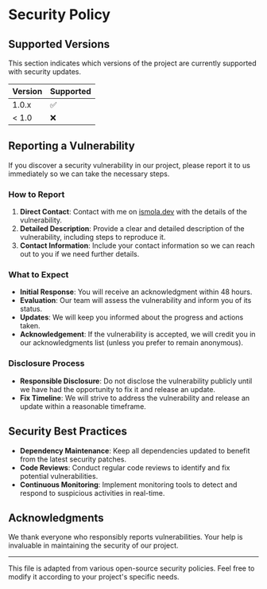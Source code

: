 # Security Policy

## Supported Versions

This section indicates which versions of the project are currently supported with security updates.

| Version | Supported          |
| ------- | ------------------ |
| 1.0.x   | :white_check_mark: |
| < 1.0   | :x:                |

## Reporting a Vulnerability

If you discover a security vulnerability in our project, please report it to us immediately so we can take the necessary steps.

### How to Report

1. **Direct Contact**: Contact with me on [ismola.dev](https://ismola.dev/) with the details of the vulnerability.
2. **Detailed Description**: Provide a clear and detailed description of the vulnerability, including steps to reproduce it.
3. **Contact Information**: Include your contact information so we can reach out to you if we need further details.

### What to Expect

- **Initial Response**: You will receive an acknowledgment within 48 hours.
- **Evaluation**: Our team will assess the vulnerability and inform you of its status.
- **Updates**: We will keep you informed about the progress and actions taken.
- **Acknowledgement**: If the vulnerability is accepted, we will credit you in our acknowledgments list (unless you prefer to remain anonymous).

### Disclosure Process

- **Responsible Disclosure**: Do not disclose the vulnerability publicly until we have had the opportunity to fix it and release an update.
- **Fix Timeline**: We will strive to address the vulnerability and release an update within a reasonable timeframe.

## Security Best Practices

- **Dependency Maintenance**: Keep all dependencies updated to benefit from the latest security patches.
- **Code Reviews**: Conduct regular code reviews to identify and fix potential vulnerabilities.
- **Continuous Monitoring**: Implement monitoring tools to detect and respond to suspicious activities in real-time.

## Acknowledgments

We thank everyone who responsibly reports vulnerabilities. Your help is invaluable in maintaining the security of our project.

---

This file is adapted from various open-source security policies. Feel free to modify it according to your project's specific needs.
